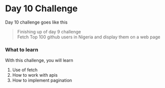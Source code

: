 # Day 10 Challenge

Day 10 challenge goes like this
> Finishing up of day 9 challenge\
>Fetch Top 100 github users in Nigeria and display them on a web page

### What to learn

With this challenge, you will learn

1) Use of fetch
2) How to work with apis
3) How to implement pagination
